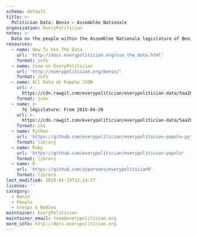 ```yaml
---
schema: default
title: >-
  Politician Data: Benin — Assemblée Nationale
organization: EveryPolitician
notes: >-
  Data on the people within the Assemblée Nationale legislature of Benin.
resources:
  - name: How To Use The Data
    url: 'http://docs.everypolitician.org/use_the_data.html'
    format: info
  - name: View on EveryPolitician
    url: 'http://everypolitician.org/benin/'
    format: info
  - name: All Data as Popolo JSON
    url: >-
      https://cdn.rawgit.com/everypolitician/everypolitician-data/5aa28d59b93df6443160a182e825adf622f952ec/data/Benin/National_Assembly/ep-popolo-v1.0.json
    format: json
  - name: >-
      7è législature: From 2015-04-26
    url: >-
      https://cdn.rawgit.com/everypolitician/everypolitician-data/5aa28d59b93df6443160a182e825adf622f952ec/data/Benin/National_Assembly/term-7.csv
    format: csv
  - name: Python
    url: 'https://github.com/everypolitician/everypolitician-popolo-python'
    format: library
  - name: Ruby
    url: 'https://github.com/everypolitician/everypolitician-popolo'
    format: library
  - name: R
    url: 'https://github.com/ajparsons/everypoliticianR'
    format: library
last_modified: 2019-01-23T13:14:17
license: ''
category:
  - Benin
  - People
  - Groups & Bodies
maintainer: EveryPolitician
maintainer_email: team@everypolitician.org
more_info: http://docs.everypolitician.org
---
```

